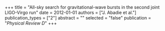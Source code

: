+++
title = "All-sky search for gravitational-wave bursts in the second joint LIGO-Virgo run"
date = 2012-01-01
authors = ["J. Abadie et al."]
publication_types = ["2"]
abstract = ""
selected = "false"
publication = "*Physical Review D*"
+++

